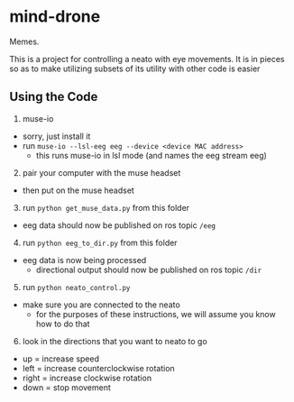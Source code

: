 # mind-drone

Memes.

This is a project for controlling a neato with eye movements. It is in pieces so as to make utilizing subsets of its utility with other code is easier

## Using the Code

1. muse-io
  - sorry, just install it
  - run `muse-io --lsl-eeg eeg --device <device MAC address>`
    - this runs muse-io in lsl mode (and names the eeg stream eeg)

2. pair your computer with the muse headset
  - then put on the muse headset

3. run `python get_muse_data.py` from this folder
  - eeg data should now be published on ros topic `/eeg`

4. run `python eeg_to_dir.py` from this folder
  - eeg data is now being processed
    - directional output should now be published on ros topic `/dir`

5. run `python neato_control.py`
  - make sure you are connected to the neato
    - for the purposes of these instructions, we will assume you know how to do that

6. look in the directions that you want to neato to go
  - up = increase speed
  - left = increase counterclockwise rotation
  - right = increase clockwise rotation
  - down = stop movement